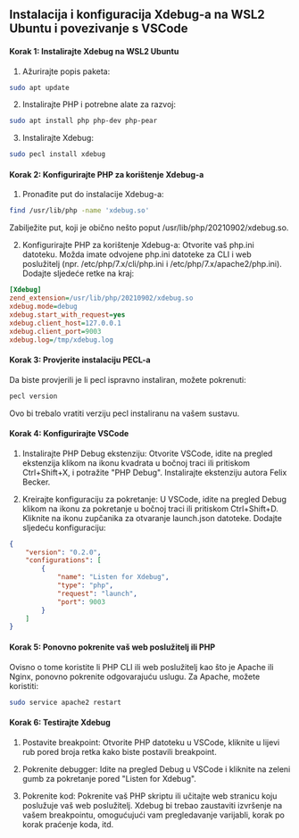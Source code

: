 ## Instalacija i konfiguracija Xdebug-a na WSL2 Ubuntu i povezivanje s VSCode

#### Korak 1: Instalirajte Xdebug na WSL2 Ubuntu

1. Ažurirajte popis paketa:

```bash
sudo apt update
```

2. Instalirajte PHP i potrebne alate za razvoj:

```bash
sudo apt install php php-dev php-pear
```

3. Instalirajte Xdebug:

```bash
sudo pecl install xdebug
```

#### Korak 2: Konfigurirajte PHP za korištenje Xdebug-a

1. Pronađite put do instalacije Xdebug-a:

```bash
find /usr/lib/php -name 'xdebug.so'
```
Zabilježite put, koji je obično nešto poput /usr/lib/php/20210902/xdebug.so.

2. Konfigurirajte PHP za korištenje Xdebug-a:
Otvorite vaš php.ini datoteku. Možda imate odvojene php.ini datoteke za CLI i web poslužitelj (npr. /etc/php/7.x/cli/php.ini i /etc/php/7.x/apache2/php.ini). Dodajte sljedeće retke na kraj:

```ini
[Xdebug]
zend_extension=/usr/lib/php/20210902/xdebug.so
xdebug.mode=debug
xdebug.start_with_request=yes
xdebug.client_host=127.0.0.1
xdebug.client_port=9003
xdebug.log=/tmp/xdebug.log
```

#### Korak 3: Provjerite instalaciju PECL-a

Da biste provjerili je li pecl ispravno instaliran, možete pokrenuti:

```bash
pecl version
```

Ovo bi trebalo vratiti verziju pecl instaliranu na vašem sustavu.

#### Korak 4: Konfigurirajte VSCode

1. Instalirajte PHP Debug ekstenziju:
Otvorite VSCode, idite na pregled ekstenzija klikom na ikonu kvadrata u bočnoj traci ili pritiskom Ctrl+Shift+X, i potražite "PHP Debug". Instalirajte ekstenziju autora Felix Becker.

2. Kreirajte konfiguraciju za pokretanje:
U VSCode, idite na pregled Debug klikom na ikonu za pokretanje u bočnoj traci ili pritiskom Ctrl+Shift+D. Kliknite na ikonu zupčanika za otvaranje launch.json datoteke. Dodajte sljedeću konfiguraciju:

```json
{
    "version": "0.2.0",
    "configurations": [
        {
            "name": "Listen for Xdebug",
            "type": "php",
            "request": "launch",
            "port": 9003
        }
    ]
}
```

#### Korak 5: Ponovno pokrenite vaš web poslužitelj ili PHP
Ovisno o tome koristite li PHP CLI ili web poslužitelj kao što je Apache ili Nginx, ponovno pokrenite odgovarajuću uslugu. Za Apache, možete koristiti:

```bash
sudo service apache2 restart
```

#### Korak 6: Testirajte Xdebug

1. Postavite breakpoint:
Otvorite PHP datoteku u VSCode, kliknite u lijevi rub pored broja retka kako biste postavili breakpoint.

2. Pokrenite debugger:
Idite na pregled Debug u VSCode i kliknite na zeleni gumb za pokretanje pored "Listen for Xdebug".

3. Pokrenite kod:
Pokrenite vaš PHP skriptu ili učitajte web stranicu koju poslužuje vaš web poslužitelj. Xdebug bi trebao zaustaviti izvršenje na vašem breakpointu, omogućujući vam pregledavanje varijabli, korak po korak praćenje koda, itd.